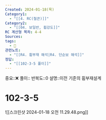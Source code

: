 ```yaml
---
Created: 2024-01-18(목)
Category1:
  - "[[4. RC(철콘)]]"
Category2:
  - "[[04. 보일반, 휨강도]]"
RC 계산형 목차: 4-4
Sources: 
tags:
  - 🧮
관련노트:
  - "[[R4. 휨부재 해석|R4. 단순보 해석]]"
정답:
  - "[[102-3-5 풀이]]"
---
```

중요::❌
풀이::
반복도::0
설명::이전 기준의 휨부재설계

#  102-3-5

![[스크린샷 2024-01-18 오전 11.29.48.png]]